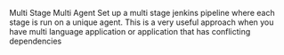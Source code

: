 Multi Stage Multi Agent
Set up a multi stage jenkins pipeline where each stage is run on a unique agent. This is a very useful approach when you have multi language application or application that has conflicting dependencies
